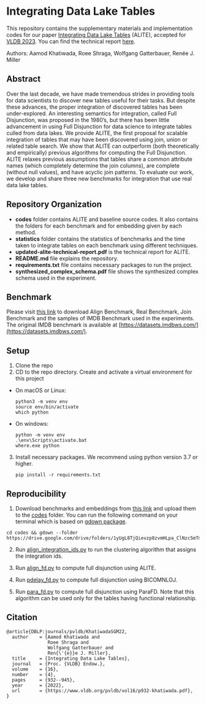 # Integrating Data Lake Tables
This repository contains the supplementary materials and implementation codes for our paper [Integrating Data Lake Tables](https://www.vldb.org/pvldb/vol16/p932-khatiwada.pdf) (ALITE), accepted for [VLDB 2023](https://www.vldb.org/2023/). You can find the technical report [here](alite-technical-report.pdf).

Authors: Aamod Khatiwada, Roee Shraga, Wolfgang Gatterbauer, Renée J. Miller

## Abstract
Over the last decade, we have made tremendous strides in providing tools for data scientists to discover new tables useful for their tasks. But despite these advances, the proper integration of discovered tables has been under-explored. An interesting semantics for integration, called Full Disjunction, was proposed in the 1980’s, but there has been little advancement in using Full Disjunction for data science to integrate tables culled from data lakes. We provide ALITE, the first proposal for scalable integration of tables that may have been discovered using join, union or related table search. We show that ALITE can outperform (both theoretically and empirically) previous algorithms for computing the Full Disjunction. ALITE relaxes previous assumptions that tables share a common attribute names (which completely determine the join columns), are complete (without null values), and have acyclic join patterns. To evaluate our work, we develop and share three new benchmarks for integration that use real data lake tables.

## Repository Organization

- **codes** folder contains ALITE and baseline source codes. It also contains the folders for each benchmark and for embedding given by each method.
- **statistics** folder contains the statistics of benchmarks and the time taken to integrate tables on each benchmark using different techniques.
- **updated-alite-technical-report.pdf** is the technical report for ALITE.
- **README.md** file explains the repository.
- **requirements.txt** file contains necessary packages to run the project.
- **synthesized_complex_schema.pdf** file shows the synthesized complex schema used in the experiment.

## Benchmark

Please visit [this link](https://drive.google.com/drive/folders/1yUgL8TjQievzp8zvmHLpa_ClNzc5mTmD?usp=sharing) to download Align Benchmark, Real Benchmark, Join Benchmark and the samples of IMDB Benchmark used in the experiments. The original IMDB benchmark is available at [https://datasets.imdbws.com/](https://datasets.imdbws.com/).

## Setup

1. Clone the repo
2. CD to the repo directory. Create and activate a virtual environment for this project  
  * On macOS or Linux:
      ```
      python3 -m venv env
      source env/bin/activate
      which python
      ```
  * On windows:
      ```
      python -m venv env
      .\env\Scripts\activate.bat
      where.exe python
      ```

3. Install necessary packages. We recommend using python version 3.7 or higher.
   ```
   pip install -r requirements.txt
   ```

## Reproducibility

1. Download benchmarks and embeddings from [this link](https://drive.google.com/drive/folders/1yUgL8TjQievzp8zvmHLpa_ClNzc5mTmD?usp=sharing) and upload them to the [codes](codes/) folder. You can run the following command on your terminal which is based on [gdown package](https://pypi.org/project/gdown/).
```
cd codes && gdown --folder https://drive.google.com/drive/folders/1yUgL8TjQievzp8zvmHLpa_ClNzc5mTmD
```

2. Run [align_integration_ids.py](codes/align_integration_ids.py) to run the clustering algorithm that assigns the integration ids.

3. Run [align_fd.py](codes/align_fd.py) to compute full disjunction using ALITE.

4. Run [pdelay_fd.py](codes/pdelay_fd.py) to compute full disjunction using BICOMNLOJ.

5. Run [para_fd.py](codes/para_fd.py) to compute full disjunction using ParaFD. Note that this algorithm can be used only for the tables having functional relationship.

## Citation
```
@article{DBLP:journals/pvldb/KhatiwadaSGM22,
  author    = {Aamod Khatiwada and
               Roee Shraga and
               Wolfgang Gatterbauer and
               Ren{\'{e}}e J. Miller},
  title     = {Integrating Data Lake Tables},
  journal   = {Proc. {VLDB} Endow.},
  volume    = {16},
  number    = {4},
  pages     = {932--945},
  year      = {2022},
  url       = {https://www.vldb.org/pvldb/vol16/p932-khatiwada.pdf},
}
```
